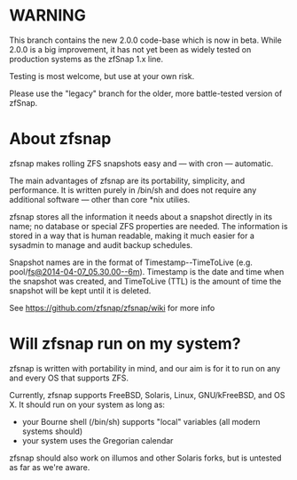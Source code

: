 # WARNING

This branch contains the new 2.0.0 code-base which is now in beta. While
2.0.0 is a big improvement, it has not yet been as widely tested on production
systems as the zfSnap 1.x line.

Testing is most welcome, but use at your own risk.

Please use the "legacy" branch for the older, more battle-tested version of zfSnap.

# About zfsnap

zfsnap makes rolling ZFS snapshots easy and — with cron — automatic.

The main advantages of zfsnap are its portability, simplicity, and performance.
It is written purely in /bin/sh and does not require any additional software —
other than core *nix utilies.

zfsnap stores all the information it needs about a snapshot directly in its name;
no database or special ZFS properties are needed. The information is stored in
a way that is human readable, making it much easier for a sysadmin to manage
and audit backup schedules.

Snapshot names are in the format of Timestamp--TimeToLive (e.g.
pool/fs@2014-04-07_05.30.00--6m). Timestamp is the date and time when the
snapshot was created, and TimeToLive (TTL) is the amount of time the snapshot
will be kept until it is deleted.

See https://github.com/zfsnap/zfsnap/wiki for more info

# Will zfsnap run on my system?

zfsnap is written with portability in mind, and our aim is for it to run on
any and every OS that supports ZFS.

Currently, zfsnap supports FreeBSD, Solaris, Linux, GNU/kFreeBSD, and OS X.
It should run on your system as long as:
- your Bourne shell (/bin/sh) supports "local" variables (all modern systems should)
- your system uses the Gregorian calendar

zfsnap should also work on illumos and other Solaris forks, but is untested as
far as we're aware.
